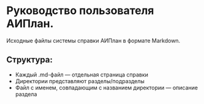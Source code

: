 # Руководство пользователя АИПлан.
Исходные файлы системы справки АИПлан в формате Markdown.

## Структура:
- Каждый .md-файл — отдельная страница справки
- Директории представляют разделы/подразделы
- Файл с именем, совпадающим с названием директории — описание раздела